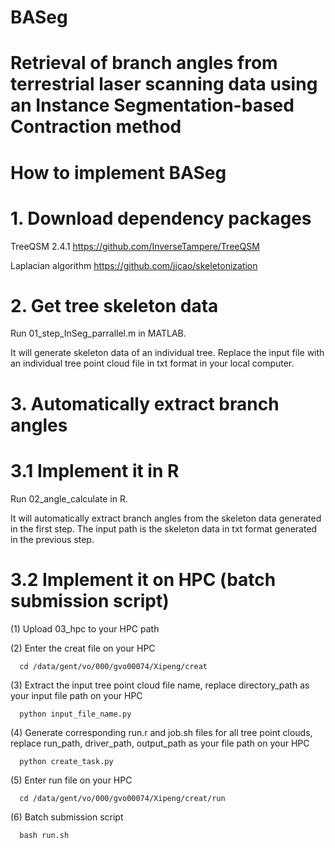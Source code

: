 # BASeg

# Retrieval of branch angles from terrestrial laser scanning data using an Instance Segmentation-based Contraction method

# How to implement BASeg

# 1. Download dependency packages

   TreeQSM 2.4.1  https://github.com/InverseTampere/TreeQSM
   
   Laplacian algorithm  https://github.com/jjcao/skeletonization

# 2. Get tree skeleton data

   Run 01_step_InSeg_parrallel.m in MATLAB.

   It will generate skeleton data of an individual tree. Replace the input file with an individual tree point cloud file in txt format in your local computer.

# 3. Automatically extract branch angles
   
   # 3.1 Implement it in R

   Run 02_angle_calculate in R.

   It will automatically extract branch angles from the skeleton data generated in the first step. The input path is the skeleton data in txt format generated in the previous step.

   # 3.2 Implement it on HPC (batch submission script)

   (1) Upload 03_hpc to your HPC path

   (2) Enter the creat file on your HPC
   
      cd /data/gent/vo/000/gvo00074/Xipeng/creat 

   (3) Extract the input tree point cloud file name, replace directory_path as your input file path on your HPC                 
   
      python input_file_name.py  

   (4) Generate corresponding run.r and job.sh files for all tree point clouds, replace run_path, driver_path, output_path as your file path on your HPC                   
   
      python create_task.py    

   (5) Enter run file on your HPC
   
      cd /data/gent/vo/000/gvo00074/Xipeng/creat/run

   (6) Batch submission script                               
   
      bash run.sh   
